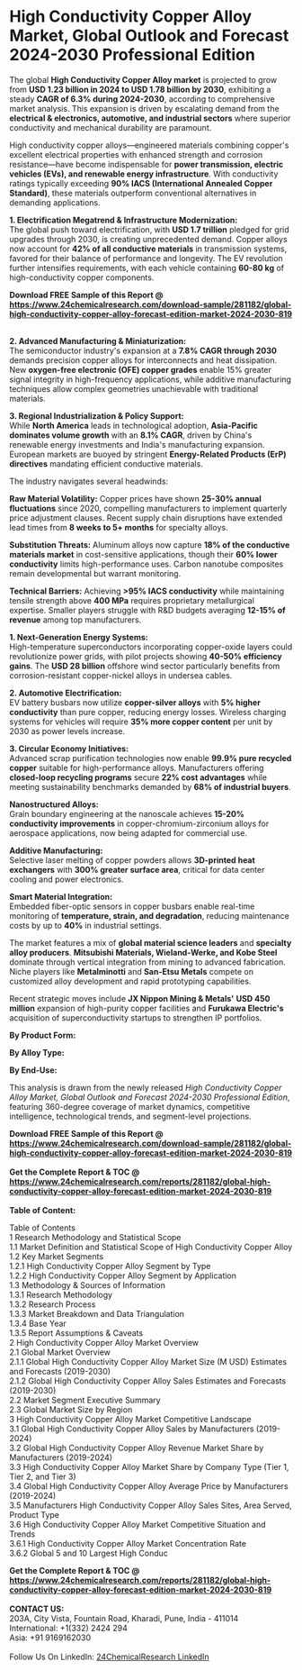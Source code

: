 <h1>High Conductivity Copper Alloy Market, Global Outlook and Forecast 2024-2030 Professional Edition</h1><p>The global <strong>High Conductivity Copper Alloy market</strong> is projected to grow from <strong>USD 1.23 billion in 2024 to USD 1.78 billion by 2030</strong>, exhibiting a steady <strong>CAGR of 6.3% during 2024-2030</strong>, according to comprehensive market analysis. This expansion is driven by escalating demand from the <strong>electrical &amp; electronics, automotive, and industrial sectors</strong> where superior conductivity and mechanical durability are paramount.</p><p>High conductivity copper alloys—engineered materials combining copper's excellent electrical properties with enhanced strength and corrosion resistance—have become indispensable for <strong>power transmission, electric vehicles (EVs), and renewable energy infrastructure</strong>. With conductivity ratings typically exceeding <strong>90% IACS (International Annealed Copper Standard)</strong>, these materials outperform conventional alternatives in demanding applications.</p><p><strong>1. Electrification Megatrend &amp; Infrastructure Modernization:</strong><br>
The global push toward electrification, with <strong>USD 1.7 trillion</strong> pledged for grid upgrades through 2030, is creating unprecedented demand. Copper alloys now account for <strong>42% of all conductive materials</strong> in transmission systems, favored for their balance of performance and longevity. The EV revolution further intensifies requirements, with each vehicle containing <strong>60-80 kg</strong> of high-conductivity copper components.</p><div><b>Download FREE Sample of this Report @ 
            <a href="https://www.24chemicalresearch.com/download-sample/281182/global-high-conductivity-copper-alloy-forecast-edition-market-2024-2030-819">
            https://www.24chemicalresearch.com/download-sample/281182/global-high-conductivity-copper-alloy-forecast-edition-market-2024-2030-819</a></b></div><br><p><strong>2. Advanced Manufacturing &amp; Miniaturization:</strong><br>
The semiconductor industry's expansion at a <strong>7.8% CAGR through 2030</strong> demands precision copper alloys for interconnects and heat dissipation. New <strong>oxygen-free electronic (OFE) copper grades</strong> enable 15% greater signal integrity in high-frequency applications, while additive manufacturing techniques allow complex geometries unachievable with traditional materials.</p><p><strong>3. Regional Industrialization &amp; Policy Support:</strong><br>
While <strong>North America</strong> leads in technological adoption, <strong>Asia-Pacific dominates volume growth</strong> with an <strong>8.1% CAGR</strong>, driven by China's renewable energy investments and India's manufacturing expansion. European markets are buoyed by stringent <strong>Energy-Related Products (ErP) directives</strong> mandating efficient conductive materials.</p><p>The industry navigates several headwinds:</p><p><strong>Raw Material Volatility:</strong> Copper prices have shown <strong>25-30% annual fluctuations</strong> since 2020, compelling manufacturers to implement quarterly price adjustment clauses. Recent supply chain disruptions have extended lead times from <strong>8 weeks to 5+ months</strong> for specialty alloys.</p><p><strong>Substitution Threats:</strong> Aluminum alloys now capture <strong>18% of the conductive materials market</strong> in cost-sensitive applications, though their <strong>60% lower conductivity</strong> limits high-performance uses. Carbon nanotube composites remain developmental but warrant monitoring.</p><p><strong>Technical Barriers:</strong> Achieving <strong>&gt;95% IACS conductivity</strong> while maintaining tensile strength above <strong>400 MPa</strong> requires proprietary metallurgical expertise. Smaller players struggle with R&amp;D budgets averaging <strong>12-15% of revenue</strong> among top manufacturers.</p><p><strong>1. Next-Generation Energy Systems:</strong><br>
High-temperature superconductors incorporating copper-oxide layers could revolutionize power grids, with pilot projects showing <strong>40-50% efficiency gains</strong>. The <strong>USD 28 billion</strong> offshore wind sector particularly benefits from corrosion-resistant copper-nickel alloys in undersea cables.</p><p><strong>2. Automotive Electrification:</strong><br>
EV battery busbars now utilize <strong>copper-silver alloys</strong> with <strong>5% higher conductivity</strong> than pure copper, reducing energy losses. Wireless charging systems for vehicles will require <strong>35% more copper content</strong> per unit by 2030 as power levels increase.</p><p><strong>3. Circular Economy Initiatives:</strong><br>
Advanced scrap purification technologies now enable <strong>99.9% pure recycled copper</strong> suitable for high-performance alloys. Manufacturers offering <strong>closed-loop recycling programs</strong> secure <strong>22% cost advantages</strong> while meeting sustainability benchmarks demanded by <strong>68% of industrial buyers</strong>.</p><p><strong>Nanostructured Alloys:</strong><br>
	Grain boundary engineering at the nanoscale achieves <strong>15-20% conductivity improvements</strong> in copper-chromium-zirconium alloys for aerospace applications, now being adapted for commercial use.</p><p><strong>Additive Manufacturing:</strong><br>
	Selective laser melting of copper powders allows <strong>3D-printed heat exchangers</strong> with <strong>300% greater surface area</strong>, critical for data center cooling and power electronics.</p><p><strong>Smart Material Integration:</strong><br>
	Embedded fiber-optic sensors in copper busbars enable real-time monitoring of <strong>temperature, strain, and degradation</strong>, reducing maintenance costs by up to <strong>40%</strong> in industrial settings.</p><p>The market features a mix of <strong>global material science leaders</strong> and <strong>specialty alloy producers</strong>. <strong>Mitsubishi Materials, Wieland-Werke, and Kobe Steel</strong> dominate through vertical integration from mining to advanced fabrication. Niche players like <strong>Metalminotti</strong> and <strong>San-Etsu Metals</strong> compete on customized alloy development and rapid prototyping capabilities.</p><p>Recent strategic moves include <strong>JX Nippon Mining &amp; Metals'</strong> <strong>USD 450 million</strong> expansion of high-purity copper facilities and <strong>Furukawa Electric's</strong> acquisition of superconductivity startups to strengthen IP portfolios.</p><p><strong>By Product Form:</strong></p><p><strong>By Alloy Type:</strong></p><p><strong>By End-Use:</strong></p><p>This analysis is drawn from the newly released <em>High Conductivity Copper Alloy Market, Global Outlook and Forecast 2024-2030 Professional Edition</em>, featuring 360-degree coverage of market dynamics, competitive intelligence, technological trends, and segment-level projections.</p><div><b>Download FREE Sample of this Report @ 
            <a href="https://www.24chemicalresearch.com/download-sample/281182/global-high-conductivity-copper-alloy-forecast-edition-market-2024-2030-819">
            https://www.24chemicalresearch.com/download-sample/281182/global-high-conductivity-copper-alloy-forecast-edition-market-2024-2030-819</a></b></div><br><div><b>Get the Complete Report & TOC @ 
            <a href="https://www.24chemicalresearch.com/reports/281182/global-high-conductivity-copper-alloy-forecast-edition-market-2024-2030-819">
            https://www.24chemicalresearch.com/reports/281182/global-high-conductivity-copper-alloy-forecast-edition-market-2024-2030-819</a></b></div><br>
            <b>Table of Content:</b><p>Table of Contents<br />
 1 Research Methodology and Statistical Scope<br />
 1.1 Market Definition and Statistical Scope of High Conductivity Copper Alloy<br />
 1.2 Key Market Segments<br />
 1.2.1 High Conductivity Copper Alloy Segment by Type<br />
 1.2.2 High Conductivity Copper Alloy Segment by Application<br />
 1.3 Methodology & Sources of Information<br />
 1.3.1 Research Methodology<br />
 1.3.2 Research Process<br />
 1.3.3 Market Breakdown and Data Triangulation<br />
 1.3.4 Base Year<br />
 1.3.5 Report Assumptions & Caveats<br />
 2 High Conductivity Copper Alloy Market Overview<br />
 2.1 Global Market Overview<br />
 2.1.1 Global High Conductivity Copper Alloy Market Size (M USD) Estimates and Forecasts (2019-2030)<br />
 2.1.2 Global High Conductivity Copper Alloy Sales Estimates and Forecasts (2019-2030)<br />
 2.2 Market Segment Executive Summary<br />
 2.3 Global Market Size by Region<br />
 3 High Conductivity Copper Alloy Market Competitive Landscape<br />
 3.1 Global High Conductivity Copper Alloy Sales by Manufacturers (2019-2024)<br />
 3.2 Global High Conductivity Copper Alloy Revenue Market Share by Manufacturers (2019-2024)<br />
 3.3 High Conductivity Copper Alloy Market Share by Company Type (Tier 1, Tier 2, and Tier 3)<br />
 3.4 Global High Conductivity Copper Alloy Average Price by Manufacturers (2019-2024)<br />
 3.5 Manufacturers High Conductivity Copper Alloy Sales Sites, Area Served, Product Type<br />
 3.6 High Conductivity Copper Alloy Market Competitive Situation and Trends<br />
 3.6.1 High Conductivity Copper Alloy Market Concentration Rate<br />
 3.6.2 Global 5 and 10 Largest High Conduc</p><div><b>Get the Complete Report & TOC @ 
            <a href="https://www.24chemicalresearch.com/reports/281182/global-high-conductivity-copper-alloy-forecast-edition-market-2024-2030-819">
            https://www.24chemicalresearch.com/reports/281182/global-high-conductivity-copper-alloy-forecast-edition-market-2024-2030-819</a></b></div><br><b>CONTACT US:</b><br>
            203A, City Vista, Fountain Road, Kharadi, Pune, India - 411014<br>
            International: +1(332) 2424 294<br>
            Asia: +91 9169162030 <br><br>
            Follow Us On LinkedIn: <a href="https://www.linkedin.com/company/24chemicalresearch/">24ChemicalResearch LinkedIn</a>